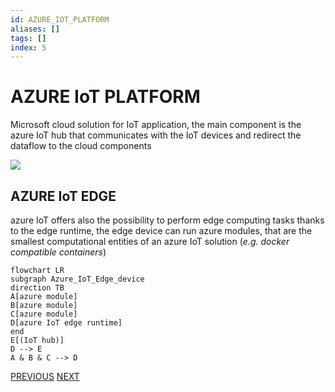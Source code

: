 ```yaml
---
id: AZURE_IOT_PLATFORM
aliases: []
tags: []
index: 5
---
```


# AZURE IoT PLATFORM

Microsoft cloud solution for IoT application, the main component is the azure IoT hub that communicates with the IoT devices and redirect the dataflow to the cloud components

![](Pasted%20image%2020240613162421.png)

## AZURE IoT EDGE

azure IoT offers also the possibility to perform edge computing tasks thanks to the edge runtime, the edge device can run azure modules, that are the smallest computational entities of an azure IoT solution (*e.g. docker compatible containers*)

```mermaid
flowchart LR
subgraph Azure_IoT_Edge_device
direction TB
A[azure module]
B[azure module]
C[azure module]
D[azure IoT edge runtime]
end
E[(IoT hub)]
D --> E
A & B & C --> D
```

[PREVIOUS](AWS_IOT_PLATFORM.md) [NEXT](SIEMENS_MINDSPHERE.md)
